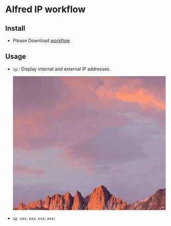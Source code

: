 # Alfred IP workflow

## Install

- Please Download  [workflow]()

## Usage

- `ip` : Display internal and external IP addresses.

    ![](./pic/ip_0.gif)
    
- `ip xxx.xxx.xxx.xxx`: 
